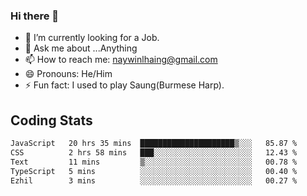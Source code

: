 ### Hi there 👋

- 🔭 I’m currently looking for a Job.
- 💬 Ask me about ...Anything
- 📫 How to reach me: naywinlhaing@gmail.com
- 😄 Pronouns: He/Him
- ⚡ Fun fact: I used to play Saung(Burmese Harp).


## Coding Stats
<!--START_SECTION:waka-->

```txt
JavaScript   20 hrs 35 mins  █████████████████████▒░░░   85.87 %
CSS          2 hrs 58 mins   ███░░░░░░░░░░░░░░░░░░░░░░   12.43 %
Text         11 mins         ▒░░░░░░░░░░░░░░░░░░░░░░░░   00.78 %
TypeScript   5 mins          ░░░░░░░░░░░░░░░░░░░░░░░░░   00.40 %
Ezhil        3 mins          ░░░░░░░░░░░░░░░░░░░░░░░░░   00.27 %
```

<!--END_SECTION:waka-->

